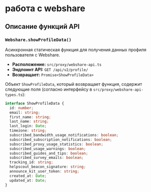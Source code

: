 # работа с webshare


## Описание функций API

### `Webshare.showProfileData()`

Асинхронная статическая функция для получения данных профиля пользователя с Webshare.

- **Расположение:** `src/proxy/webshare-api.ts`
- **Эндпоинт API:** `GET /api/v2/profile/`
- **Возвращает:** `Promise<ShowProfileData>`

Объект `ShowProfileData`, который возвращает функция, содержит следующие поля (согласно интерфейсу в `src/proxy/webshare-api-types.ts`):

```typescript
interface ShowProfileData {
  id: number;
  email: string;
  first_name: string;
  last_name: string;
  last_login: Date;
  timezone: string;
  subscribed_bandwidth_usage_notifications: boolean;
  subscribed_subscription_notifications: boolean;
  subscribed_proxy_usage_statistics: boolean;
  subscribed_usage_warnings: boolean;
  subscribed_guides_and_tips: boolean;
  subscribed_survey_emails: boolean;
  tracking_id: string;
  helpscout_beacon_signature: string;
  announce_kit_user_token: string;
  created_at: Date;
  updated_at: Date;
}
````

```
```
